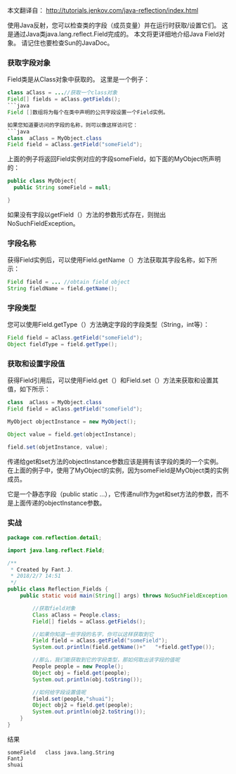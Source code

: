 本文翻译自： http://tutorials.jenkov.com/java-reflection/index.html

使用Java反射，您可以检查类的字段（成员变量）并在运行时获取/设置它们。 这是通过Java类java.lang.reflect.Field完成的。 本文将更详细地介绍Java Field对象。 请记住也要检查Sun的JavaDoc。
###   获取字段对象
Field类是从Class对象中获取的。 这里是一个例子：
```java
class aClass = ...//获取一个class对象
Field[] fields = aClass.getFields();
```java
Field []数组将为每个在类中声明的公共字段设置一个Field实例。

如果您知道要访问的字段的名称，则可以像这样访问它：
```java
class  aClass = MyObject.class
Field field = aClass.getField("someField");
```
上面的例子将返回Field实例对应的字段someField，如下面的MyObject所声明的：
```java
public class MyObject{
  public String someField = null;

}
```
如果没有字段以getField（）方法的参数形式存在，则抛出NoSuchFieldException。
###   字段名称
获得Field实例后，可以使用Field.getName（）方法获取其字段名称，如下所示：
```java
Field field = ... //obtain field object
String fieldName = field.getName();
```
###   字段类型

您可以使用Field.getType（）方法确定字段的字段类型（String，int等）：
```java
Field field = aClass.getField("someField");
Object fieldType = field.getType();
```
###   获取和设置字段值

获得Field引用后，可以使用Field.get（）和Field.set（）方法来获取和设置其值，如下所示：
```java
class  aClass = MyObject.class
Field field = aClass.getField("someField");

MyObject objectInstance = new MyObject();

Object value = field.get(objectInstance);

field.set(objetInstance, value);
```
传递给get和set方法的objectInstance参数应该是拥有该字段的类的一个实例。 在上面的例子中，使用了MyObject的实例，因为someField是MyObject类的实例成员。

它是一个静态字段（public static ...），它传递null作为get和set方法的参数，而不是上面传递的objectInstance参数。


###   实战
```java
package com.reflection.detail;

import java.lang.reflect.Field;

/**
 * Created by Fant.J.
 * 2018/2/7 14:51
 */
public class Reflection_Fields {
    public static void main(String[] args) throws NoSuchFieldException, IllegalAccessException {

        //获取field对象
        Class aClass = People.class;
        Field[] fields = aClass.getFields();

        //如果你知道一些字段的名字，你可以这样获取到它
        Field field = aClass.getField("someField");
        System.out.println(field.getName()+"   "+field.getType());

        //那么，我们能获取到它的字段类型，那如何取出该字段的值呢
        People people = new People();
        Object obj = field.get(people);
        System.out.println(obj.toString());

        //如何给字段设置值呢
        field.set(people,"shuai");
        Object obj2 = field.get(people);
        System.out.println(obj2.toString());
    }
}

```
结果
```
someField   class java.lang.String
FantJ
shuai
```




